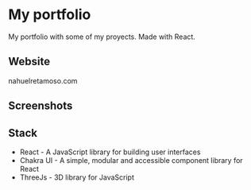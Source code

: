 
# My portfolio

My portfolio with some of my proyects. Made with React.


## Website

nahuelretamoso.com


## Screenshots



## Stack

- React - A JavaScript library for building user interfaces
- Chakra UI - A simple, modular and accessible component library for React
- ThreeJs  - 3D library for JavaScript

